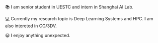 📚 I am senior student in UESTC and intern in Shanghai AI Lab.

💻 Currently my research topic is Deep Learning Systems and HPC. I am also intereted in CG/3DV.

😀 I enjoy anything unexpected.
